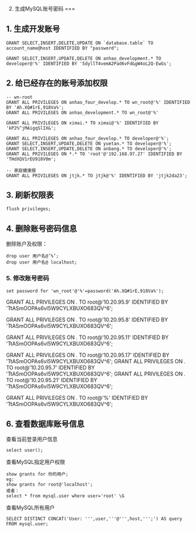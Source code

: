 2. 生成MySQL账号密码
===

## 1. 生成开发账号
```
GRANT SELECT,INSERT,DELETE,UPDATE ON `database.table` TO account_name@host IDENTIFIED BY "password";

GRANT SELECT,INSERT,UPDATE,DELETE ON anhao_development.* TO developer@'%' IDENTIFIED BY '5dyllT4vemA2Pad6vFd&gW4oL2Q-EwGs';

```
## 2. 给已经存在的账号添加权限
```
-- wn-root
GRANT ALL PRIVILEGES ON anhao_four_develop.* TO wn_root@'%' IDENTIFIED BY 'Ah.XQ#1rE,918Va%';
GRANT ALL PRIVILEGES ON anhao_development.* TO wn_root@'%'

GRANT ALL PRIVILEGES ON ximai.* TO ximai@'%' IDENTIFIED BY 'kP2%^jMAigqSlIX&';

GRANT ALL PRIVILEGES ON anhao_four_develop.* TO developer@'%';
GRANT SELECT,INSERT,UPDATE,DELETE ON yuetan.* TO developer@'%';
GRANT SELECT,INSERT,UPDATE,DELETE ON anbang.* TO developer@'%';
GRANT ALL PRIVILEGES ON *.* TO 'root'@'192.168.97.27' IDENTIFIED BY 'THdXQV1rEU918V0m';

-- 家庭健康报
GRANT ALL PRIVILEGES ON jtjk.* TO jtjk@'%' IDENTIFIED BY 'jtjk2da23';
```
## 3. 刷新权限表
```
flush privileges;
```
## 4. 删除账号密码信息
删除账户及权限：
```
drop user 用户名@’%’; 
drop user 用户名@ localhost;
```

### 5. 修改账号密码
```
set password for 'wn_root'@'%'=password('Ah.XQ#1rE,918Va%');
```

GRANT ALL PRIVILEGES ON *.* TO root@'10.20.95.9' IDENTIFIED BY 'TtASmOOPAs6vl5W9CYLXBUXO683QV^6';

GRANT ALL PRIVILEGES ON *.* TO root@'10.20.95.8' IDENTIFIED BY 'TtASmOOPAs6vl5W9CYLXBUXO683QV^6';

GRANT ALL PRIVILEGES ON *.* TO root@'10.20.95.11' IDENTIFIED BY 'TtASmOOPAs6vl5W9CYLXBUXO683QV^6';

GRANT ALL PRIVILEGES ON *.* TO root@'10.20.95.17' IDENTIFIED BY 'TtASmOOPAs6vl5W9CYLXBUXO683QV^6';
GRANT ALL PRIVILEGES ON *.* TO root@'10.20.95.7' IDENTIFIED BY 'TtASmOOPAs6vl5W9CYLXBUXO683QV^6';
GRANT ALL PRIVILEGES ON *.* TO root@'10.20.95.21' IDENTIFIED BY 'TtASmOOPAs6vl5W9CYLXBUXO683QV^6';

GRANT ALL PRIVILEGES ON *.* TO root@'%' IDENTIFIED BY 'TtASmOOPAs6vl5W9CYLXBUXO683QV^6';



## 6. 查看数据库账号信息
查看当前登录用户信息
```
select user();
```
查看MySQL指定用户权限
```
show grants for 你的用户;
eg:
show grants for root@'localhost';
或者：
select * from mysql.user where user='root' \G
```
查看MySQL所有用户
```
SELECT DISTINCT CONCAT('User: ''',user,'''@''',host,''';') AS query FROM mysql.user;
```




